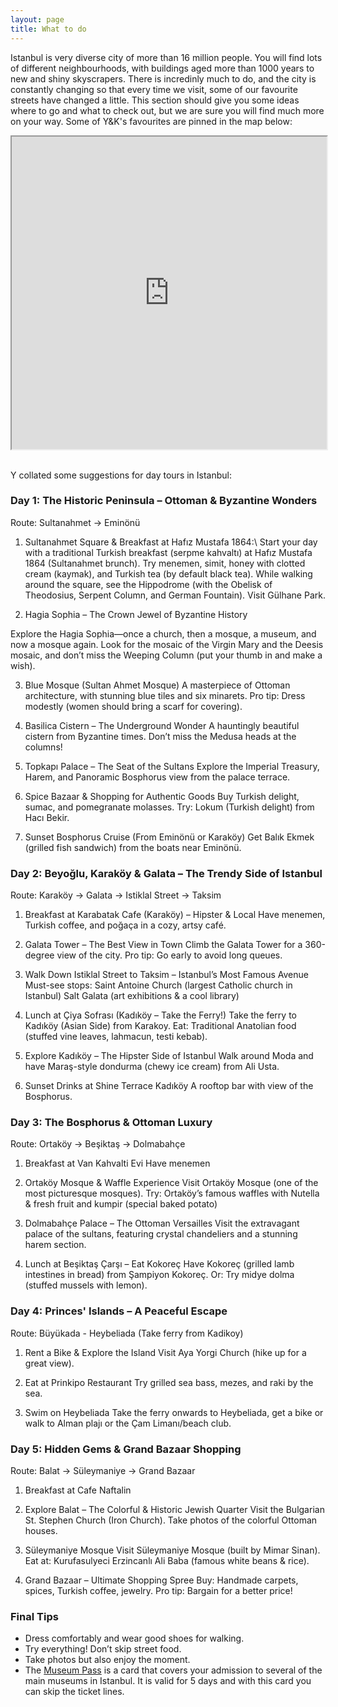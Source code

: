 ```yaml
---
layout: page
title: What to do
---
```


Istanbul is very diverse city of more than 16 million people. You will find lots of different neighbourhoods, with buildings aged more than 1000 years to new and shiny skyscrapers. There is incredinly much to do, and the city is constantly changing so that every time we visit, some of our favourite streets have changed a little. This section should give you some ideas where to go and what to check out, but we are sure you will find much more on your way. Some of Y&K's favourites are pinned in the map below:
<div class="container">
 <iframe src="https://www.google.com/maps/d/embed?mid=138M5bxxC5tfnbhNUaJcbkChrfkainsc&ehbc=2E312F&noprof=1" width="100%" height="500px"></iframe>
</div>

<br />

Y collated some suggestions for day tours in Istanbul:

### Day 1: The Historic Peninsula – Ottoman & Byzantine Wonders
Route: Sultanahmet → Eminönü

1. Sultanahmet Square & Breakfast at Hafız Mustafa 1864:\\
Start your day with a traditional Turkish breakfast (serpme kahvaltı) at Hafız Mustafa 1864 (Sultanahmet brunch). Try menemen, simit, honey with clotted cream (kaymak), and Turkish tea (by default black tea).
While walking around the square, see the Hippodrome (with the Obelisk of Theodosius, Serpent Column, and German Fountain).
Visit Gülhane Park.

2. Hagia Sophia – The Crown Jewel of Byzantine History

Explore the Hagia Sophia—once a church, then a mosque, a museum, and now a mosque again.
Look for the mosaic of the Virgin Mary and the Deesis mosaic, and don’t miss the Weeping Column (put your thumb in and make a wish).

3. Blue Mosque (Sultan Ahmet Mosque)
A masterpiece of Ottoman architecture, with stunning blue tiles and six minarets.
Pro tip: Dress modestly (women should bring a scarf for covering).

4. Basilica Cistern – The Underground Wonder
A hauntingly beautiful cistern from Byzantine times.
Don’t miss the Medusa heads at the columns!

5. Topkapı Palace – The Seat of the Sultans
Explore the Imperial Treasury, Harem, and Panoramic Bosphorus view from the palace terrace.

6. Spice Bazaar & Shopping for Authentic Goods
Buy Turkish delight, sumac, and pomegranate molasses.
Try: Lokum (Turkish delight) from Hacı Bekir.

7. Sunset Bosphorus Cruise (From Eminönü or Karaköy)
Get Balık Ekmek (grilled fish sandwich) from the boats near Eminönü.

### Day 2: Beyoğlu, Karaköy & Galata – The Trendy Side of Istanbul
Route: Karaköy → Galata → Istiklal Street → Taksim

1. Breakfast at Karabatak Cafe (Karaköy) – Hipster & Local
Have menemen, Turkish coffee, and poğaça in a cozy, artsy café.

2. Galata Tower – The Best View in Town
Climb the Galata Tower for a 360-degree view of the city.
Pro tip: Go early to avoid long queues.

3. Walk Down Istiklal Street to Taksim – Istanbul’s Most Famous Avenue
Must-see stops:
Saint Antoine Church (largest Catholic church in Istanbul)
Salt Galata (art exhibitions & a cool library)

4. Lunch at Çiya Sofrası (Kadıköy – Take the Ferry!)
Take the ferry to Kadıköy (Asian Side) from Karakoy.
Eat: Traditional Anatolian food (stuffed vine leaves, lahmacun, testi kebab).

5. Explore Kadıköy – The Hipster Side of Istanbul
Walk around Moda and have Maraş-style dondurma (chewy ice cream) from Ali Usta.

6. Sunset Drinks at Shine Terrace Kadıköy
A rooftop bar with view of the Bosphorus.

### Day 3: The Bosphorus & Ottoman Luxury
Route: Ortaköy → Beşiktaş → Dolmabahçe

1. Breakfast at Van Kahvalti Evi
Have menemen

2. Ortaköy Mosque & Waffle Experience
Visit Ortaköy Mosque (one of the most picturesque mosques).
Try: Ortaköy’s famous waffles with Nutella & fresh fruit and kumpir (special baked potato)

3. Dolmabahçe Palace – The Ottoman Versailles
Visit the extravagant palace of the sultans, featuring crystal chandeliers and a stunning harem section.

4. Lunch at Beşiktaş Çarşı – Eat Kokoreç
Have Kokoreç (grilled lamb intestines in bread) from Şampiyon Kokoreç.
Or: Try midye dolma (stuffed mussels with lemon).

### Day 4: Princes' Islands – A Peaceful Escape
Route: Büyükada - Heybeliada (Take ferry from Kadikoy)

1. Rent a Bike & Explore the Island
Visit Aya Yorgi Church (hike up for a great view).

2. Eat at Prinkipo Restaurant
Try grilled sea bass, mezes, and raki by the sea.

3. Swim on Heybeliada
Take the ferry onwards to Heybeliada, get a bike or walk to Alman plajı or the Çam Limanı/beach club.



### Day 5: Hidden Gems & Grand Bazaar Shopping
Route: Balat → Süleymaniye → Grand Bazaar

1. Breakfast at Cafe Naftalin 

2. Explore Balat – The Colorful & Historic Jewish Quarter
Visit the Bulgarian St. Stephen Church (Iron Church).
Take photos of the colorful Ottoman houses.

3. Süleymaniye Mosque
Visit Süleymaniye Mosque (built by Mimar Sinan).
Eat at: Kurufasulyeci Erzincanlı Ali Baba (famous white beans & rice).

4. Grand Bazaar – Ultimate Shopping Spree
Buy: Handmade carpets, spices, Turkish coffee, jewelry.
Pro tip: Bargain for a better price!

### Final Tips
- Dress comfortably and wear good shoes for walking.
- Try everything! Don’t skip street food.
- Take photos but also enjoy the moment.
- The [Museum Pass](https://muze.gen.tr/MuseumPasses) is a card that covers your admission to several of the main museums in Istanbul. It is valid for 5 days and with this card you can skip the ticket lines.
